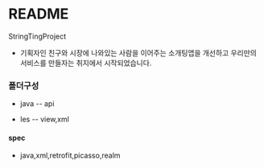 
# README #

StringTingProject

- 기획자인 친구와 시장에 나와있는 사람을 이어주는 소개팅앱을 개선하고 우리만의 서비스를 만들자는 취지에서 시작되었습니다.


### 폴더구성

- java
  -- api

- les
  -- view,xml


#### spec

- java,xml,retrofit,picasso,realm











